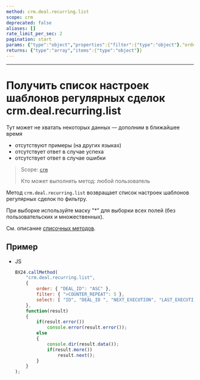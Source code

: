 ```yaml
---
method: crm.deal.recurring.list
scope: crm
deprecated: false
aliases: []
rate_limit_per_sec: 2
pagination: start
params: {"type":"object","properties":{"filter":{"type":"object"},"order":{"type":"object"},"select":{"type":"array","items":{"type":"string"}},"start":{"type":["integer","string"]}}}
returns: {"type":"array","items":{"type":"object"}}
---
```



---

# Получить список настроек шаблонов регулярных сделок crm.deal.recurring.list



Тут может не хватать некоторых данных — дополним в ближайшее время







- отсутствуют примеры (на других языках)
- отсутствует ответ в случае успеха
- отсутствует ответ в случае ошибки





> Scope: [`crm`](../../../scopes/permissions.md)
>
> Кто может выполнять метод: любой пользователь

Метод `crm.deal.recurring.list` возвращает список настроек шаблонов регулярных сделок по фильтру.

При выборке используйте маску "*" для выборки всех полей (без пользовательских и множественных).

См. описание [списочных методов](../../../how-to-call-rest-api/list-methods-pecularities.md).

## Пример



- JS
  
    ```js
    BX24.callMethod(
        "crm.deal.recurring.list",
        {
            order: { "DEAL_ID": "ASC" },
            filter: { ">COUNTER_REPEAT": 5 },
            select: [ "ID", "DEAL_ID ", "NEXT_EXECUTION", "LAST_EXECUTION", "CATEGORY_ID", "IS_LIMIT" ]
        },
        function(result)
        {
            if(result.error())
                console.error(result.error());
            else
            {
                console.dir(result.data());
                if(result.more())
                    result.next();
            }
        }
    );
    ```




